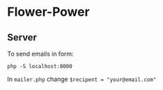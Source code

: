 # Flower-Power
## Server 
To send emails in form:

`php -S localhost:8000`

In `mailer.php` change `$recipent = "your@email.com"`
